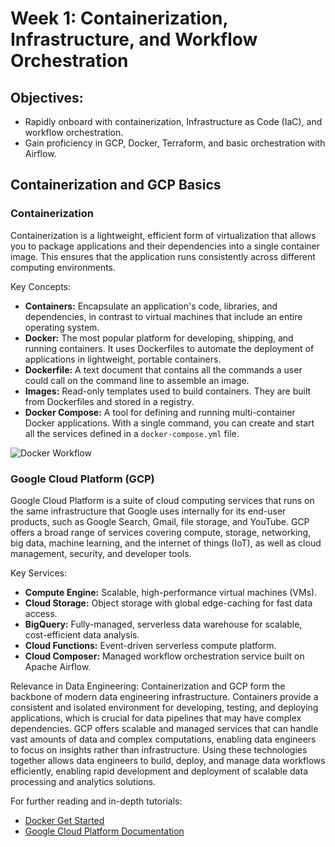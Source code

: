 # Week 1: Containerization, Infrastructure, and Workflow Orchestration

## Objectives:
- Rapidly onboard with containerization, Infrastructure as Code (IaC), and workflow orchestration.
- Gain proficiency in GCP, Docker, Terraform, and basic orchestration with Airflow.

## Containerization and GCP Basics

### Containerization
Containerization is a lightweight, efficient form of virtualization that allows you to package applications and their dependencies into a single container image. This ensures that the application runs consistently across different computing environments. 

Key Concepts:
- **Containers:** Encapsulate an application's code, libraries, and dependencies, in contrast to virtual machines that include an entire operating system.
- **Docker:** The most popular platform for developing, shipping, and running containers. It uses Dockerfiles to automate the deployment of applications in lightweight, portable containers.
- **Dockerfile:** A text document that contains all the commands a user could call on the command line to assemble an image. 
- **Images:** Read-only templates used to build containers. They are built from Dockerfiles and stored in a registry.
- **Docker Compose:** A tool for defining and running multi-container Docker applications. With a single command, you can create and start all the services defined in a `docker-compose.yml` file.

![Docker Workflow](https://docs.docker.com/engine/images/architecture.svg)

### Google Cloud Platform (GCP)
Google Cloud Platform is a suite of cloud computing services that runs on the same infrastructure that Google uses internally for its end-user products, such as Google Search, Gmail, file storage, and YouTube. GCP offers a broad range of services covering compute, storage, networking, big data, machine learning, and the internet of things (IoT), as well as cloud management, security, and developer tools.

Key Services:
- **Compute Engine:** Scalable, high-performance virtual machines (VMs).
- **Cloud Storage:** Object storage with global edge-caching for fast data access.
- **BigQuery:** Fully-managed, serverless data warehouse for scalable, cost-efficient data analysis.
- **Cloud Functions:** Event-driven serverless compute platform.
- **Cloud Composer:** Managed workflow orchestration service built on Apache Airflow.

Relevance in Data Engineering:
Containerization and GCP form the backbone of modern data engineering infrastructure. Containers provide a consistent and isolated environment for developing, testing, and deploying applications, which is crucial for data pipelines that may have complex dependencies. GCP offers scalable and managed services that can handle vast amounts of data and complex computations, enabling data engineers to focus on insights rather than infrastructure. Using these technologies together allows data engineers to build, deploy, and manage data workflows efficiently, enabling rapid development and deployment of scalable data processing and analytics solutions.

For further reading and in-depth tutorials:
- [Docker Get Started](https://docs.docker.com/get-started/)
- [Google Cloud Platform Documentation](https://cloud.google.com/docs)